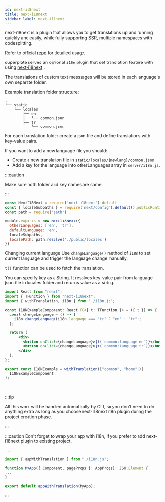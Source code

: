 ```yaml
---
id: next-i18next
title: next-i18next
sidebar_label: next-i18next
---
```


next-i18next is a plugin that allows you to get translations up and running quickly and easily, while fully supporting SSR, multiple namespaces with codesplitting.

Refer to official [repo](https://github.com/isaachinman/next-i18next) for detailed usage.

superplate serves an optional `i18n` plugin that set translation feature with using [next-i18next]((https://github.com/isaachinman/next-i18next)) .

The translations of custom text messsages will be stored in each language's own separate folder.

Example translation folder structure:

```
.
└── static
    └── locales
        ├── en
        |   └── common.json
        ├── tr
            └── common.json
```

For each translation folder create a json file and define translations with key-value pairs.

If you want to add a new language file you should:

  - Create a new translation file in `static/locales/{newlang}/common.json`. 
  - Add a key for the language into otherLanguages array in `server/i18n.js`.

:::caution

Make sure both folder and key names are same.

:::


```jsx title="i18n.js"
const NextI18Next = require('next-i18next').default
const { localeSubpaths } = require('next/config').default().publicRuntimeConfig
const path = require('path')

module.exports = new NextI18Next({
  otherLanguages: ['en', 'tr'],
  defaultLanguage: 'en',
  localeSubpaths,
  localePath: path.resolve('./public/locales')
})
```

Changing current language
Use `changeLanguage()` method of `i18n` to set current language and trigger the language change manually.

`t()` function can be used to fetch the translation.

You can specify key as a String. It resolves key-value pair from language json file in locales folder and returns value as a string.


```jsx title="components/I18NExampleComponent
import React from "react";
import { TFunction } from "next-i18next";
import { withTranslation, i18n } from "./i18n.js";

const I18NExampleComponent: React.FC<{ t: TFunction }> = ({ t }) => {
  const changeLanguage = () => {
    i18n.changeLanguage(i18n.language === "tr" ? "en" : "tr");
  };

  return (
      <div>
        <button onClick={changeLanguage}>{t(`common:language.en`)}</button>
        <button onClick={changeLanguage}>{t(`common:language.tr`)}</button>
      </div>
  );
};

export const I18NExample = withTranslation(["common", "home"])(
  I18NExampleComponent
);
```


<br/>

:::tip

All this work will be handled automatically by CLI, so you don’t need to do anything extra as long as you choose next-i18next i18n plugin during the project creation phase.

:::

:::caution
Don't forget to wrap your app with i18n, if you prefer to add next-i18next plugin to existing project.

```jsx title="pages/_app.tsx"
...

import { appWithTranslation } from "./i18n.js";

function MyApp({ Component, pageProps }: AppProps): JSX.Element {
...
}

export default appWithTranslation(MyApp);
```
:::